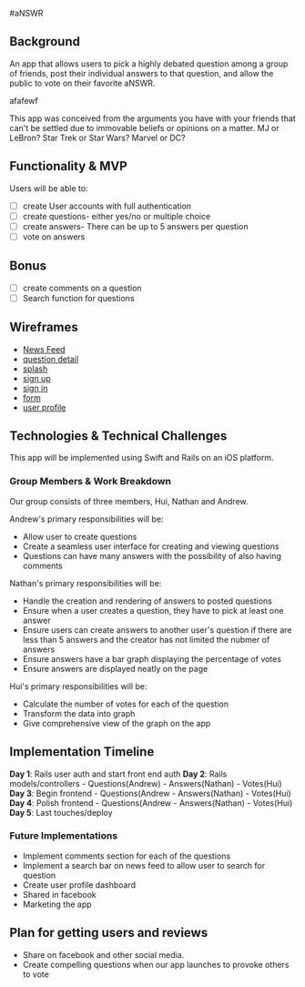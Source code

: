 #aNSWR

## Background

An app that allows users to pick a highly debated question among a group of friends,
post their individual answers to that question, and allow the public to vote on their favorite aNSWR.

afafewf

This app was conceived from the arguments you have with your friends that can't
be settled due to immovable beliefs or opinions on a matter. MJ or LeBron?
Star Trek or Star Wars? Marvel or DC?

## Functionality & MVP

Users will be able to:
- [ ]   create User accounts with full authentication
- [ ]   create questions- either yes/no or multiple choice
- [ ]   create answers- There can be up to 5 answers per question
- [ ]   vote on answers

## Bonus

- [ ]   create comments on a question
- [ ]   Search function for questions

## Wireframes
  * [News Feed](wireframes/news_feed.png)
  * [question detail](wireframes/question_detail.png)
  * [splash](wireframes/splash.png)
  * [sign up](wireframes/sign_up.png)
  * [sign in](wireframes/sign_in.png)
  * [form](wireframes/form.png)
  * [user profile](wireframes/user_profile.png)

## Technologies & Technical Challenges
This app will be implemented using Swift and Rails on an iOS platform.

### Group Members & Work Breakdown
Our group consists of three members, Hui, Nathan and Andrew.

Andrew's primary responsibilities will be:
- Allow user to create questions
- Create a seamless user interface for creating and viewing questions
- Questions can have many answers with the possibility of also having comments

Nathan's primary responsibilities will be:

- Handle the creation and rendering of answers to posted questions
- Ensure when a user creates a question, they have to pick at least one answer
- Ensure users can create answers to another user's question if there are less than 5
  answers and the creator has not limited the nubmer of answers
- Ensure answers have a bar graph displaying the percentage of votes
- Ensure answers are displayed neatly on the page

Hui's primary responsibilities will be:
- Calculate the number of votes for each of the question
- Transform the data into graph
- Give comprehensive view of the graph on the app

## Implementation Timeline
**Day 1**: Rails user auth and start front end auth
**Day 2**: Rails models/controllers
            - Questions(Andrew)
            - Answers(Nathan)
            - Votes(Hui)
**Day 3**: Begin frontend
            - Questions(Andrew
            - Answers(Nathan)
            - Votes(Hui)
**Day 4**: Polish frontend
            - Questions(Andrew
            - Answers(Nathan)
            - Votes(Hui)
**Day 5**: Last touches/deploy

### Future Implementations
- Implement comments section for each of the questions
- Implement a search bar on news feed to allow user to search for question
- Create user profile dashboard
- Shared in facebook
- Marketing the app

## Plan for getting users and reviews
- Share on facebook and other social media.
- Create compelling questions when our app launches to provoke others to vote
